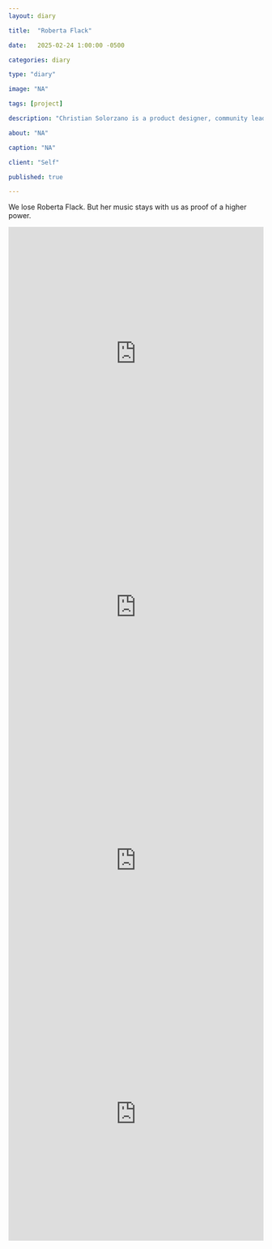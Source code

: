 ```yaml
---
layout: diary

title:  "Roberta Flack"

date:   2025-02-24 1:00:00 -0500

categories: diary

type: "diary"

image: "NA"

tags: [project]

description: "Christian Solorzano is a product designer, community leader, educator, and podcast host."

about: "NA"

caption: "NA"

client: "Self"

published: true

---
```

We lose Roberta Flack. But her music stays with us as proof of a higher power.

<iframe width="100%" height="500" src="https://www.youtube.com/embed/d8_fLu2yrP4?si=vwrqKFWhepf6RxKi" title="YouTube 
video player" frameborder="0" allow="accelerometer; autoplay; clipboard-write; encrypted-media; gyroscope; picture-in-picture; web-share" referrerpolicy="strict-origin-when-cross-origin" allowfullscreen></iframe>

<iframe width="100%" height="500" src="https://www.youtube.com/embed/zyg4lA7lUcI?si=J1BPbQdmSu931juO" title="YouTube 
video player" frameborder="0" allow="accelerometer; autoplay; clipboard-write; encrypted-media; gyroscope; picture-in-picture; web-share" referrerpolicy="strict-origin-when-cross-origin" allowfullscreen></iframe>

<iframe width="100%" height="500" src="https://www.youtube.com/embed/k49yMJE8jyg?si=8SV6n8p4-5CmtbE9" title="YouTube 
video player" frameborder="0" allow="accelerometer; autoplay; clipboard-write; encrypted-media; gyroscope; picture-in-picture; web-share" referrerpolicy="strict-origin-when-cross-origin" allowfullscreen></iframe>

<iframe width="100%" height="500" src="https://www.youtube.com/embed/KKWhXZJKAxg?si=9yI7ZgeJgmzD7_XK" title="YouTube 
video player" frameborder="0" allow="accelerometer; autoplay; clipboard-write; encrypted-media; gyroscope; picture-in-picture; web-share" referrerpolicy="strict-origin-when-cross-origin" allowfullscreen></iframe>


